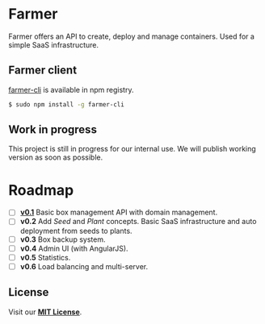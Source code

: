 # Farmer
Farmer offers an API to create, deploy and manage containers. Used for a simple SaaS infrastructure.

## Farmer client
[farmer-cli](https://github.com/farmer-project/farmer-cli) is available in npm registry.
```sh
$ sudo npm install -g farmer-cli
```

## Work in progress
This project is still in progress for our internal use. We will publish working version as soon as possible.

# Roadmap

- [ ] [**v0.1**](farmer-project/farmer#3) Basic box management API with domain management.
- [ ] **v0.2** Add *Seed* and *Plant* concepts. Basic SaaS infrastructure and auto deployment from seeds to plants. 
- [ ] **v0.3** Box backup system.
- [ ] **v0.4** Admin UI (with AngularJS).
- [ ] **v0.5** Statistics.
- [ ] **v0.6** Load balancing and multi-server.
 
## License
Visit our **[MIT License](LICENSE)**.
